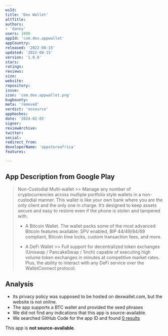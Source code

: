 ```yaml
---
wsId: 
title: 'Dex Wallet'
altTitle: 
authors:
- 'danny'
users: 1000
appId: 'com.dex.appwallet'
appCountry: 
released: '2022-08-15'
updated: '2022-08-15'
version: '1.0.8'
stars: 
ratings: 
reviews: 
size: 
website: 
repository: 
issue: 
icon: 'com.dex.appwallet.png'
bugbounty: 
meta: 'removed'
verdict: 'nosource'
appHashes: 
date: '2024-02-05'
signer: 
reviewArchive: 
twitter: 
social: 
redirect_from: 
developerName: 'appstoreafrica'
features: 

---
```


## App Description from Google Play

> Non-Custodial Multi-wallet >> Manage any number of cryptocurrencies across multiple portfolio style wallets in a non-custodial manner. This wallet is like your own bank where you are the only client and the only one in charge. It’s designed to keep assets secure and easy to restore even if the phone is stolen and tampered with.
>
> - A Bitcoin Wallet. The wallet packs some of the most advanced Bitcoin features available: SPV enabled, BIP 44/49/84/69 compliant, Bitcoin time locks, custom transaction fees, and more.
>
> - A DeFi Wallet >> Full support for decentralized token exchanges (Uniswap / PancakeSwap / 1inch) capable of executing high volume token exchanges in minutes at competitive market rates. Plus, the ability to interact with any DeFi service over the WalletConnect protocol.

## Analysis 

- Its privacy policy was supposed to be hosted on dexwallet.com, but the website is not online.
- The app supports a BTC wallet and provided the seed phrases 
- We did not find any indications that this app is source-available. 
- We searched GitHub Code for the app ID and found [0 results](https://github.com/search?q=com.dex.appwallet&type=repositories)

This app is **not source-available**.